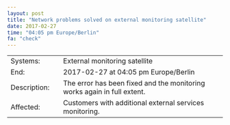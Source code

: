 ```yaml
---
layout: post
title: "Network problems solved on external monitoring satellite"
date: 2017-02-27
time: "04:05 pm Europe/Berlin"
fa: "check"
---
```


|                   |   |                                                                      |
|-------------------|---|----------------------------------------------------------------------|
| Systems:          |   | External monitoring satellite |
| End:              |   | 2017-02-27 at 04:05 pm Europe/Berlin |    
| Description:      |   | The error has been fixed and the monitoring works again in full extent.  |
| Affected:         |   | Customers with additional external services monitoring.                                           |

